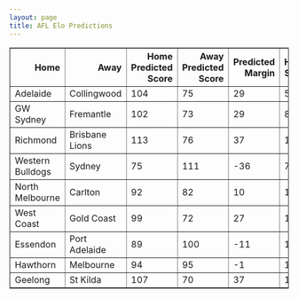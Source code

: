 ```yaml
---
layout: page
title: AFL Elo Predictions 
---
```

<table border="1" class="dataframe">
  <thead>
    <tr style="text-align: right;">
      <th>Home</th>
      <th>Away</th>
      <th>Home Predicted Score</th>
      <th>Away Predicted Score</th>
      <th>Predicted Margin</th>
      <th>Home Score</th>
      <th>Away Score</th>
      <th>Margin</th>
      <th>Error</th>
    </tr>
  </thead>
  <tbody>
    <tr>
      <td>Adelaide</td>
      <td>Collingwood</td>
      <td>104</td>
      <td>75</td>
      <td>29</td>
      <td>58</td>
      <td>106</td>
      <td>-48</td>
      <td>-76.92</td>
    </tr>
    <tr>
      <td>GW Sydney</td>
      <td>Fremantle</td>
      <td>102</td>
      <td>73</td>
      <td>29</td>
      <td>82</td>
      <td>51</td>
      <td>31</td>
      <td>1.9</td>
    </tr>
    <tr>
      <td>Richmond</td>
      <td>Brisbane Lions</td>
      <td>113</td>
      <td>76</td>
      <td>37</td>
      <td>110</td>
      <td>17</td>
      <td>93</td>
      <td>55.54</td>
    </tr>
    <tr>
      <td>Western Bulldogs</td>
      <td>Sydney</td>
      <td>75</td>
      <td>111</td>
      <td>-36</td>
      <td>79</td>
      <td>86</td>
      <td>-7</td>
      <td>29.13</td>
    </tr>
    <tr>
      <td>North Melbourne</td>
      <td>Carlton</td>
      <td>92</td>
      <td>82</td>
      <td>10</td>
      <td>116</td>
      <td>30</td>
      <td>86</td>
      <td>76.21</td>
    </tr>
    <tr>
      <td>West Coast</td>
      <td>Gold Coast</td>
      <td>99</td>
      <td>72</td>
      <td>27</td>
      <td>139</td>
      <td>59</td>
      <td>80</td>
      <td>53</td>
    </tr>
    <tr>
      <td>Essendon</td>
      <td>Port Adelaide</td>
      <td>89</td>
      <td>100</td>
      <td>-11</td>
      <td>106</td>
      <td>84</td>
      <td>22</td>
      <td>33.17</td>
    </tr>
    <tr>
      <td>Hawthorn</td>
      <td>Melbourne</td>
      <td>94</td>
      <td>95</td>
      <td>-1</td>
      <td>115</td>
      <td>48</td>
      <td>67</td>
      <td>67.88</td>
    </tr>
    <tr>
      <td>Geelong</td>
      <td>St Kilda</td>
      <td>107</td>
      <td>70</td>
      <td>37</td>
      <td>103</td>
      <td>56</td>
      <td>47</td>
      <td>10.34</td>
    </tr>
  </tbody>
</table>
